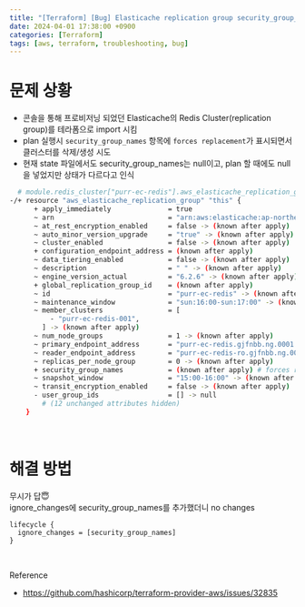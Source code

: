 ```yaml
---
title: "[Terraform] [Bug] Elasticache replication group security_group_names forces replacement"
date: 2024-04-01 17:38:00 +0900
categories: [Terraform]
tags: [aws, terraform, troubleshooting, bug]
---
```


# 문제 상황
* 콘솔을 통해 프로비저닝 되었던 Elasticache의 Redis Cluster(replication group)를 테라폼으로 import 시킴
* plan 실행시 `security_group_names` 항목에 `forces replacement`가 표시되면서 클러스터를 삭제/생성 시도
* 현재 state 파일에서도 security_group_names는 null이고, plan 할 때에도 null을 넣었지만 상태가 다르다고 인식

```bash
  # module.redis_cluster["purr-ec-redis"].aws_elasticache_replication_group.this[0] must be replaced
-/+ resource "aws_elasticache_replication_group" "this" {
      + apply_immediately              = true
      ~ arn                            = "arn:aws:elasticache:ap-northeast-2:211107293600:replicationgroup:purr-ec-redis" -> (known after apply)
      ~ at_rest_encryption_enabled     = false -> (known after apply)
      ~ auto_minor_version_upgrade     = "true" -> (known after apply)
      ~ cluster_enabled                = false -> (known after apply)
      + configuration_endpoint_address = (known after apply)
      ~ data_tiering_enabled           = false -> (known after apply)
      ~ description                    = " " -> (known after apply)
      ~ engine_version_actual          = "6.2.6" -> (known after apply)
      + global_replication_group_id    = (known after apply)
      ~ id                             = "purr-ec-redis" -> (known after apply)
      ~ maintenance_window             = "sun:16:00-sun:17:00" -> (known after apply)
      ~ member_clusters                = [
          - "purr-ec-redis-001",
        ] -> (known after apply)
      ~ num_node_groups                = 1 -> (known after apply)
      ~ primary_endpoint_address       = "purr-ec-redis.gjfnbb.ng.0001.apn2.cache.amazonaws.com" -> (known after apply)
      ~ reader_endpoint_address        = "purr-ec-redis-ro.gjfnbb.ng.0001.apn2.cache.amazonaws.com" -> (known after apply)
      ~ replicas_per_node_group        = 0 -> (known after apply)
      + security_group_names           = (known after apply) # forces replacement
      ~ snapshot_window                = "15:00-16:00" -> (known after apply)
      ~ transit_encryption_enabled     = false -> (known after apply)
      - user_group_ids                 = [] -> null
        # (12 unchanged attributes hidden)
    }
```

<br>

# 해결 방법

무시가 답😇<br>
ignore_changes에 security_group_names를 추가했더니 no changes
```hcl
lifecycle {  
  ignore_changes = [security_group_names]  
}
```

<br>

Reference
* https://github.com/hashicorp/terraform-provider-aws/issues/32835
